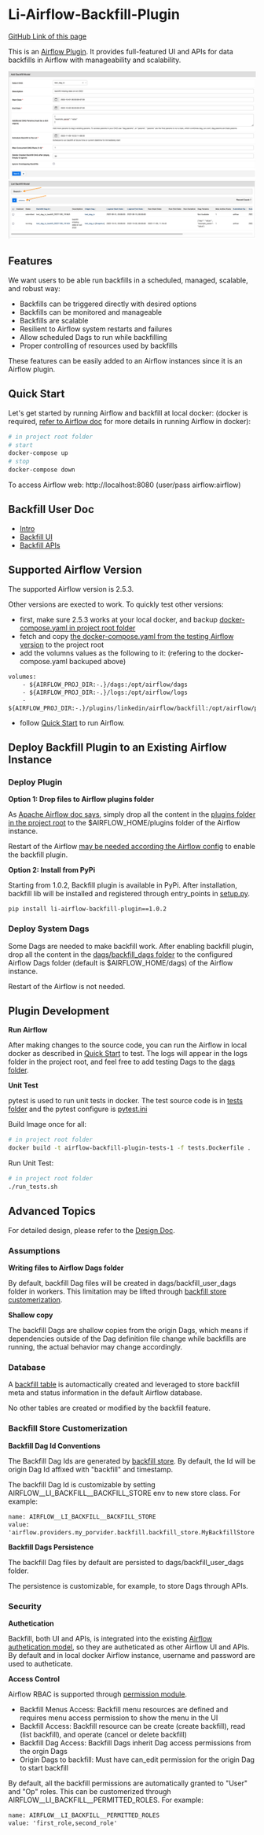 # Li-Airflow-Backfill-Plugin
[GitHub Link of this page](https://github.com/linkedin/Li-Airflow-Backfill-Plugin)

This is an [Airflow Plugin](https://airflow.apache.org/docs/apache-airflow/2.5.3/authoring-and-scheduling/plugins.html). It provides full-featured UI and APIs for data backfills in Airflow with manageability and scalability.

![](/docs/static/img/backfill2.png)
![](/docs/static/img/backfill4.png)

## Features
We want users to be able run backfills in a scheduled, managed, scalable, and robust way:
- Backfills can be triggered directly with desired options
- Backfills can be monitored and manageable
- Backfills are scalable
- Resilient to Airflow system restarts and failures
- Allow scheduled Dags to run while backfilling
- Proper controlling of resources used by backfills

These features can be easily added to an Airflow instances since it is an Airflow plugin.

## Quick Start
Let's get started by running Airflow and backfill at local docker: (docker is required, [refer to Airflow doc](https://airflow.apache.org/docs/apache-airflow/stable/howto/docker-compose/index.html) for more details in running Airflow in docker):
```zsh
# in project root folder
# start
docker-compose up
# stop
docker-compose down
```
To access Airflow web: http://localhost:8080 (user/pass airflow:airflow)

## Backfill User Doc
- [Intro](/docs/intro.md)
- [Backfill UI](/docs/backfill-ui.md)
- [Backfill APIs](/docs/backfill-api.md)

## Supported Airflow Version

The supported Airflow version is 2.5.3.

Other versions are exected to work. To quickly test other versions:
- first, make sure 2.5.3 works at your local docker, and backup [docker-compose.yaml in project root folder](/docker-compose.yaml)
- fetch and copy [the docker-compose.yaml from the testing Airflow version](https://airflow.apache.org/docs/apache-airflow/stable/howto/docker-compose/index.html#fetching-docker-compose-yaml) to the project root
- add the volumns values as the following to it: (refering to the docker-compose.yaml backuped above)
```
volumes:
    - ${AIRFLOW_PROJ_DIR:-.}/dags:/opt/airflow/dags
    - ${AIRFLOW_PROJ_DIR:-.}/logs:/opt/airflow/logs
    - ${AIRFLOW_PROJ_DIR:-.}/plugins/linkedin/airflow/backfill:/opt/airflow/plugins/linkedin/airflow/backfill
```
- follow [Quick Start](#quick-start) to run Airflow.

## Deploy Backfill Plugin to an Existing Airflow Instance

### Deploy Plugin
**Option 1: Drop files to Airflow plugins folder**

As [Apache Airflow doc says](https://airflow.apache.org/docs/apache-airflow/2.5.3/authoring-and-scheduling/plugins.html#plugins), simply drop all the content in the [plugins folder in the project root](/plugins) to the $AIRFLOW_HOME/plugins folder of the Airflow instance. 

Restart of the Airflow [may be needed according the Airflow config](https://airflow.apache.org/docs/apache-airflow/2.5.3/authoring-and-scheduling/plugins.html#when-are-plugins-re-loaded) to enable the backfill plugin.

**Option 2: Install from PyPi**

Starting from 1.0.2, Backfill plugin is available in PyPi. After installation, backfill lib will be installed and registered through entry_points in [setup.py](/setup.py).
```shell
pip install li-airflow-backfill-plugin==1.0.2
```

### Deploy System Dags

Some Dags are needed to make backfill work. After enabling backfill plugin, drop all the content in the [dags/backfill_dags folder](/dags/backfill_dags/) to the configured Airflow Dags folder (default is $AIRFLOW_HOME/dags) of the Airflow instance. 

Restart of the Airflow is not needed.

## Plugin Development

**Run Airflow**

After making changes to the source code, you can run the Airflow in local docker as described in [Quick Start](#quick-start) to test. The logs will appear in the logs folder in the project root, and feel free to add testing Dags to the [dags folder](/dags).

**Unit Test**

pytest is used to run unit tests in docker. The test source code is in [tests folder](/tests) and the pytest configure is [pytest.ini](/pytest.ini)

Build Image once for all:
```zsh
# in project root folder
docker build -t airflow-backfill-plugin-tests-1 -f tests.Dockerfile .
```

Run Unit Test:
```zsh
# in project root folder
./run_tests.sh
```

## Advanced Topics

For detailed design, please refer to the [Design Doc](/docs/static/pdf/Li_Airflow_Backfill_Design.pdf).

### Assumptions

**Writing files to Airflow Dags folder**

By default, backfill Dag files will be created in dags/backfill_user_dags folder in workers.
This limitation may be lifted through [backfill store customerization](#backfill-store-customerization).

**Shallow copy**

The backfill Dags are shallow copies from the origin Dags, which means if dependencies outside of the Dag definition file change while backfills are running, the actual behavior may change accordingly.

### Database

A [backfill table](/plugins/linkedin/airflow/backfill/models/backfill.py) is automactically created and leveraged to store backfill meta and status information in the default Airflow database.

No other tables are created or modified by the backfill feature.

### Backfill Store Customerization

**Backfill Dag Id Conventions**

The Backfill Dag Ids are generated by [backfill store](/plugins/linkedin/airflow/backfill/utils/backfill_store.py). By default, the Id will be origin Dag Id affixed with "backfill" and timestamp.

The backfill Dag Id is customizable by setting AIRFLOW__LI_BACKFILL__BACKFILL_STORE env to new store class. For example:
```
name: AIRFLOW__LI_BACKFILL__BACKFILL_STORE
value: 'airflow.providers.my_porvider.backfill.backfill_store.MyBackfillStore'
```

**Backfill Dags Persistence**

The backfill Dag files by default are persisted to dags/backfill_user_dags folder.

The persistence is customizable, for example, to store Dags through APIs.


### Security
**Authetication**

Backfill, both UI and APIs, is integrated into the existing [Airflow authetication model](https://airflow.apache.org/docs/apache-airflow/2.5.3/administration-and-deployment/security/index.html), so they are autheticated as other Airflow UI and APIs. By default and in local docker Airflow instance, username and password are used to autheticate.

**Access Control**

Airflow RBAC is supported through [permission module](/plugins/linkedin/airflow/backfill/security/permissions.py).

- Backfill Menus Access: Backfill menu resources are defined and requires menu access permission to show the menu in the UI
- Backfill Access: Backfill resource can be create (create backfill), read (list backfill), and operate (cancel or delete backfill)
- Backfill Dag Access: Backfill Dags inherit Dag access permissions from the orgin Dags
- Origin Dags to backfill: Must have can_edit permission for the origin Dag to start backfill

By default, all the backfill permissions are automatically granted to "User" and "Op" roles. This can be customerized through AIRFLOW__LI_BACKFILL__PERMITTED_ROLES. For example:
```
name: AIRFLOW__LI_BACKFILL__PERMITTED_ROLES
value: 'first_role,second_role'
```
